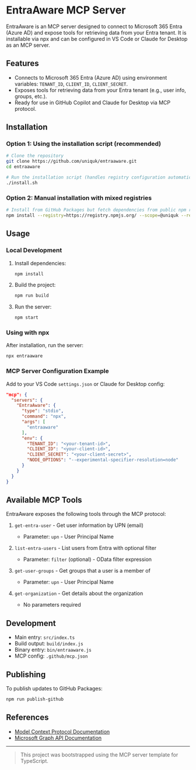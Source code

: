 # EntraAware MCP Server

EntraAware is an MCP server designed to connect to Microsoft 365 Entra (Azure AD) and expose tools for retrieving data from your Entra tenant. It is installable via npx and can be configured in VS Code or Claude for Desktop as an MCP server.

## Features
- Connects to Microsoft 365 Entra (Azure AD) using environment variables: `TENANT_ID`, `CLIENT_ID`, `CLIENT_SECRET`.
- Exposes tools for retrieving data from your Entra tenant (e.g., user info, groups, etc.).
- Ready for use in GitHub Copilot and Claude for Desktop via MCP protocol.

## Installation

### Option 1: Using the installation script (recommended)
```bash
# Clone the repository
git clone https://github.com/uniquk/entraaware.git
cd entraaware

# Run the installation script (handles registry configuration automatically)
./install.sh
```

### Option 2: Manual installation with mixed registries
```bash
# Install from GitHub Packages but fetch dependencies from public npm registry
npm install --registry=https://registry.npmjs.org/ --scope=@uniquk --registry=https://npm.pkg.github.com/ @uniquk/entraaware
```

## Usage

### Local Development
1. Install dependencies:
   ```bash
   npm install
   ```
2. Build the project:
   ```bash
   npm run build
   ```
3. Run the server:
   ```bash
   npm start
   ```

### Using with npx
After installation, run the server:
```bash
npx entraaware
```

### MCP Server Configuration Example
Add to your VS Code `settings.json` or Claude for Desktop config:
```json
"mcp": {
  "servers": {
    "EntraAware": {
      "type": "stdio",
      "command": "npx",
      "args": [
        "entraaware"
      ],
      "env": {
        "TENANT_ID": "<your-tenant-id>",
        "CLIENT_ID": "<your-client-id>",
        "CLIENT_SECRET": "<your-client-secret>",
        "NODE_OPTIONS": "--experimental-specifier-resolution=node"
      }
    }
  }
}
```

## Available MCP Tools

EntraAware exposes the following tools through the MCP protocol:

1. `get-entra-user` - Get user information by UPN (email)
   - Parameter: `upn` - User Principal Name

2. `list-entra-users` - List users from Entra with optional filter
   - Parameter: `filter` (optional) - OData filter expression

3. `get-user-groups` - Get groups that a user is a member of
   - Parameter: `upn` - User Principal Name

4. `get-organization` - Get details about the organization
   - No parameters required

## Development
- Main entry: `src/index.ts`
- Build output: `build/index.js`
- Binary entry: `bin/entraaware.js`
- MCP config: `.github/mcp.json`

## Publishing
To publish updates to GitHub Packages:
```bash
npm run publish-github
```

## References
- [Model Context Protocol Documentation](https://modelcontextprotocol.io/llms-full.txt)
- [Microsoft Graph API Documentation](https://learn.microsoft.com/en-us/graph/api/overview)

---

> This project was bootstrapped using the MCP server template for TypeScript.

